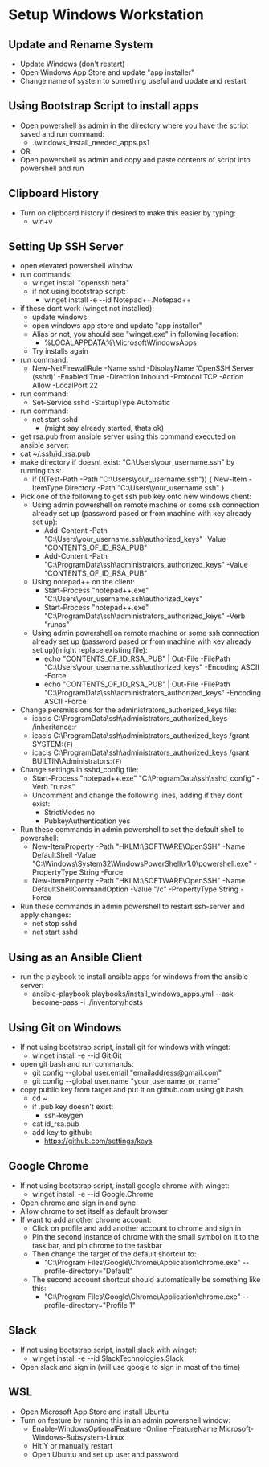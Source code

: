 # Setup Windows Workstation

## Update and Rename System

* Update Windows (don't restart)
* Open Windows App Store and update "app installer"
* Change name of system to something useful and update and restart

## Using Bootstrap Script to install apps

* Open powershell as admin in the directory where you have the script saved and run command:
  * .\windows_install_needed_apps.ps1
* OR
* Open powershell as admin and copy and paste contents of script into powershell and run

## Clipboard History

* Turn on clipboard history if desired to make this easier by typing:
  * win+v

## Setting Up SSH Server

* open elevated powershell window
* run commands:
  * winget install "openssh beta"
  * if not using bootstrap script:
    * winget install -e --id Notepad++.Notepad++
* if these dont work (winget not installed):
  * update windows
  * open windows app store and update "app installer"
  * Alias or not, you should see "winget.exe" in following location:
    * %LOCALAPPDATA%\Microsoft\WindowsApps
  * Try installs again
* run command:
  * New-NetFirewallRule -Name sshd -DisplayName 'OpenSSH Server (sshd)' -Enabled True -Direction Inbound -Protocol TCP -Action Allow -LocalPort 22
* run command:
  * Set-Service sshd -StartupType Automatic
* run command:
  * net start sshd
    * (might say already started, thats ok)
* get rsa.pub from ansible server using this command executed on ansible server:
* cat ~/.ssh/id_rsa.pub
* make directory if doesnt exist: "C:\Users\your_username\.ssh\" by running this:
  * if (!(Test-Path -Path "C:\Users\your_username\.ssh\")) { New-Item -ItemType Directory -Path "C:\Users\your_username\.ssh\" }
* Pick one of the following to get ssh pub key onto new windows client:
  * Using admin powershell on remote machine or some ssh connection already set up (password pased or from machine with key already set up):
    * Add-Content -Path "C:\Users\your_username\.ssh\authorized_keys" -Value "CONTENTS_OF_ID_RSA_PUB"
    * Add-Content -Path "C:\ProgramData\ssh\administrators_authorized_keys" -Value "CONTENTS_OF_ID_RSA_PUB"
  * Using notepad++ on the client:
    * Start-Process "notepad++.exe" "C:\Users\your_username\.ssh\authorized_keys"
    * Start-Process "notepad++.exe" "C:\ProgramData\ssh\administrators_authorized_keys" -Verb "runas"
  * Using admin powershell on remote machine or some ssh connection already set up (password pased or from machine with key already set up)(might replace existing file):
    * echo "CONTENTS_OF_ID_RSA_PUB" | Out-File -FilePath "C:\Users\your_username\.ssh\authorized_keys" -Encoding ASCII -Force
    * echo "CONTENTS_OF_ID_RSA_PUB" | Out-File -FilePath "C:\ProgramData\ssh\administrators_authorized_keys" -Encoding ASCII -Force
* Change persmissions for the administrators_authorized_keys file:
  * icacls C:\ProgramData\ssh\administrators_authorized_keys /inheritance:r
  * icacls C:\ProgramData\ssh\administrators_authorized_keys /grant SYSTEM:`(F`)
  * icacls C:\ProgramData\ssh\administrators_authorized_keys /grant BUILTIN\Administrators:`(F`)
* Change settings in sshd_config file:
  * Start-Process "notepad++.exe" "C:\ProgramData\ssh\sshd_config" -Verb "runas"
  * Uncomment and change the following lines, adding if they dont exist:
    * StrictModes no
    * PubkeyAuthentication yes
* Run these commands in admin powershell to set the default shell to powershell:
  * New-ItemProperty -Path "HKLM:\SOFTWARE\OpenSSH" -Name DefaultShell -Value "C:\Windows\System32\WindowsPowerShell\v1.0\powershell.exe" -PropertyType String -Force
  * New-ItemProperty -Path "HKLM:\SOFTWARE\OpenSSH" -Name DefaultShellCommandOption -Value "/c" -PropertyType String -Force
* Run these commands in admin powershell to restart ssh-server and apply changes:
  * net stop sshd
  * net start sshd
  
## Using as an Ansible Client

* run the playbook to install ansible apps for windows from the ansible server:
  * ansible-playbook playbooks/install_windows_apps.yml --ask-become-pass -i ./inventory/hosts
  
## Using Git on Windows

* If not using bootstrap script, install git for windows with winget:
  * winget install -e --id Git.Git
* open git bash and run commands:
  * git config --global user.email "emailaddress@gmail.com"
  * git config --global user.name "your_username_or_name"
* copy public key from target and put it on github.com using git bash
  * cd ~
  * if .pub key doesn't exist:
    * ssh-keygen
  * cat id_rsa.pub
  * add key to github:
    * <https://github.com/settings/keys>

## Google Chrome

* If not using bootstrap script, install google chrome with winget:
  * winget install -e --id Google.Chrome
* Open chrome and sign in and sync
* Allow chrome to set itself as default browser
* If want to add another chrome account:
  * Click on profile and add another account to chrome and sign in
  * Pin the second instance of chrome with the small symbol on it to the task bar, and pin chrome to the taskbar
  * Then change the target of the default shortcut to:
    * "C:\Program Files\Google\Chrome\Application\chrome.exe" --profile-directory="Default"
  * The second account shortcut should automatically be something like this:
    * "C:\Program Files\Google\Chrome\Application\chrome.exe" --profile-directory="Profile 1"

## Slack

* If not using bootstrap script, install slack with winget:
  * winget install -e --id SlackTechnologies.Slack
* Open slack and sign in (will use google to sign in most of the time)

## WSL

* Open Microsoft App Store and install Ubuntu
* Turn on feature by running this in an admin powershell window:
  * Enable-WindowsOptionalFeature -Online -FeatureName Microsoft-Windows-Subsystem-Linux
  * Hit Y or manually restart
  * Open Ubuntu and set up user and password
  